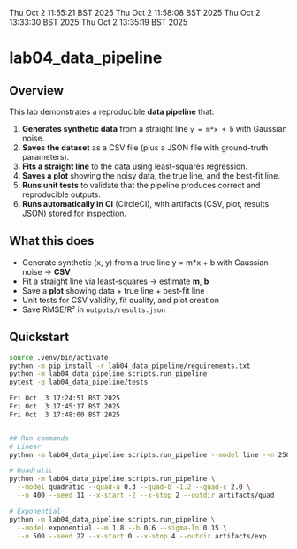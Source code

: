 Thu Oct  2 11:55:21 BST 2025
Thu Oct  2 11:58:08 BST 2025
Thu Oct  2 13:33:30 BST 2025
Thu Oct  2 13:35:19 BST 2025

# lab04_data_pipeline

## Overview
This lab demonstrates a reproducible **data pipeline** that:

1. **Generates synthetic data** from a straight line `y = m*x + b` with Gaussian noise.  
2. **Saves the dataset** as a CSV file (plus a JSON file with ground-truth parameters).  
3. **Fits a straight line** to the data using least-squares regression.  
4. **Saves a plot** showing the noisy data, the true line, and the best-fit line.  
5. **Runs unit tests** to validate that the pipeline produces correct and reproducible outputs.  
6. **Runs automatically in CI** (CircleCI), with artifacts (CSV, plot, results JSON) stored for inspection.

## What this does
- Generate synthetic (x, y) from a true line y = m*x + b with Gaussian noise → **CSV**
- Fit a straight line via least-squares → estimate **m**, **b**
- Save a **plot** showing data + true line + best-fit line
- Unit tests for CSV validity, fit quality, and plot creation
- Save RMSE/R² in `outputs/results.json`

## Quickstart
```bash
source .venv/bin/activate
python -m pip install -r lab04_data_pipeline/requirements.txt
python -m lab04_data_pipeline.scripts.run_pipeline
pytest -q lab04_data_pipeline/tests

Fri Oct  3 17:24:51 BST 2025
Fri Oct  3 17:45:17 BST 2025
Fri Oct  3 17:48:00 BST 2025


## Run commands
# Linear
python -m lab04_data_pipeline.scripts.run_pipeline --model line --n 250 --seed 1 --outdir artifacts/line

# Quadratic
python -m lab04_data_pipeline.scripts.run_pipeline \
  --model quadratic --quad-a 0.3 --quad-b -1.2 --quad-c 2.0 \
  --n 400 --seed 11 --x-start -2 --x-stop 2 --outdir artifacts/quad

# Exponential
python -m lab04_data_pipeline.scripts.run_pipeline \
  --model exponential --m 1.8 --b 0.6 --sigma-ln 0.15 \
  --n 500 --seed 22 --x-start 0 --x-stop 4 --outdir artifacts/exp
